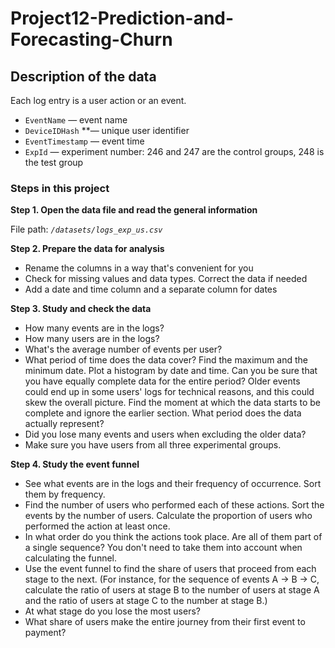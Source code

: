 # Project12-Prediction-and-Forecasting-Churn

## Description of the data

Each log entry is a user action or an event. 

- `EventName` — event name
- `DeviceIDHash` **— unique user identifier
- `EventTimestamp` — event time
- `ExpId` — experiment number: 246 and 247 are the control groups, 248 is the test group

### Steps in this project

**Step 1. Open the data file and read the general information**

File path: *`/datasets/logs_exp_us.csv`*

**Step 2. Prepare the data for analysis**

- Rename the columns in a way that's convenient for you
- Check for missing values and data types. Correct the data if needed
- Add a date and time column and a separate column for dates

**Step 3. Study and check the data**

- How many events are in the logs?
- How many users are in the logs?
- What's the average number of events per user?
- What period of time does the data cover? Find the maximum and the minimum date. Plot a histogram by date and time. Can you be sure that you have equally complete data for the entire period? Older events could end up in some users' logs for technical reasons, and this could skew the overall picture. Find the moment at which the data starts to be complete and ignore the earlier section. What period does the data actually represent?
- Did you lose many events and users when excluding the older data?
- Make sure you have users from all three experimental groups.

**Step 4. Study the event funnel**

- See what events are in the logs and their frequency of occurrence. Sort them by frequency.
- Find the number of users who performed each of these actions. Sort the events by the number of users. Calculate the proportion of users who performed the action at least once.
- In what order do you think the actions took place. Are all of them part of a single sequence? You don't need to take them into account when calculating the funnel.
- Use the event funnel to find the share of users that proceed from each stage to the next. (For instance, for the sequence of events A → B → C, calculate the ratio of users at stage B to the number of users at stage A and the ratio of users at stage C to the number at stage B.)
- At what stage do you lose the most users?
- What share of users make the entire journey from their first event to payment?
